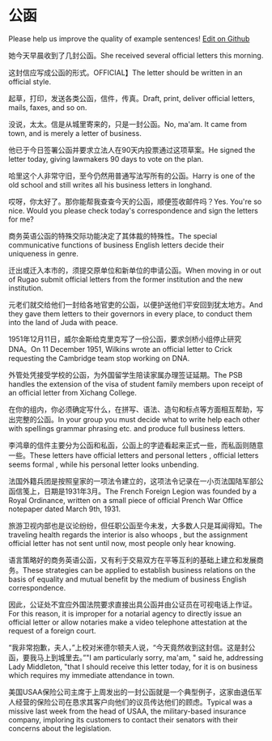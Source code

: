 # 公函

Please help us improve the quality of example sentences! [Edit on Github](https://github.com/jiyushe/jiyu-example-sentence-source/blob/main/chinese/gonghan.md)

<p><span class="chinese">她今天早晨收到了几封公函。</span><span class="english">She received several official letters this morning.</span></p>

<p><span class="chinese">这封信应写成公函的形式。</span><span class="english">OFFICIAL】The letter should be written in an official style.</span></p>

<p><span class="chinese">起草，打印，发送各类公函，信件，传真。</span><span class="english">Draft, print, deliver official letters, mails, faxes, and so on.</span></p>

<p><span class="chinese">没说，太太。信是从城里寄来的，只是一封公函。</span><span class="english">No, ma'am. It came from town, and is merely a letter of business.</span></p>

<p><span class="chinese">他已于今日签署公函并要求立法人在90天内投票通过这项草案。</span><span class="english">He signed the letter today, giving lawmakers 90 days to vote on the plan.</span></p>

<p><span class="chinese">哈里这个人非常守旧，至今仍然用普通写法写所有的公函。</span><span class="english">Harry is one of the old school and still writes all his business letters in longhand.</span></p>

<p><span class="chinese">哎呀，你太好了。那你能帮我查查今天的公函，顺便签收邮件吗？</span><span class="english">Yes. You're so nice. Would you please check today's correspondence and sign the letters for me?</span></p>

<p><span class="chinese">商务英语公函的特殊交际功能决定了其体裁的特殊性。</span><span class="english">The special communicative functions of business English letters decide their uniqueness in genre.</span></p>

<p><span class="chinese">迁出或迁入本市的，须提交原单位和新单位的申请公函。</span><span class="english">When moving in or out of Rugao submit official letters from the former institution and the new institution.</span></p>

<p><span class="chinese">元老们就交给他们一封给各地官吏的公函，以便护送他们平安回到犹太地方。</span><span class="english">And they gave them letters to their governors in every place, to conduct them into the land of Juda with peace.</span></p>

<p><span class="chinese">1951年12月11日，威尔金斯给克里克写了一份公函，要求剑桥小组停止研究DNA。</span><span class="english">On 11 December 1951, Wilkins wrote an official letter to Crick requesting the Cambridge team stop working on DNA.</span></p>

<p><span class="chinese">外管处凭接受学校的公函，为外国留学生陪读家属办理签证延期。</span><span class="english">The PSB handles the extension of the visa of student family members upon receipt of an official letter from Xichang College.</span></p>

<p><span class="chinese">在你的组内，你必须确定写什么，在拼写、语法、造句和标点等方面相互帮助，写出完整的公函。</span><span class="english">In your group you must decide what to write help each other with spellings grammar phrasing etc. and produce full business letters.</span></p>

<p><span class="chinese">李鸿章的信件主要分为公函和私函，公函上的字迹看起来正式一些，而私函则随意一些。</span><span class="english">These letters have official letters and personal letters , official letters seems formal , while his personal letter looks unbending.</span></p>

<p><span class="chinese">法国外籍兵团是按照皇家的一项法令建立的，这项法令记录在一小页法国陆军部公函信笺上，日期是1931年3月。</span><span class="english">The French Foreign Legion was founded by a Royal Ordinance, written on a small piece of official Prench War Office notepaper dated March 9th, 1931.</span></p>

<p><span class="chinese">旅游卫视内部也是议论纷纷，但任职公函至今未发，大多数人只是耳闻得知。</span><span class="english">The traveling health regards the interior is also whoops , but the assignment official letter has not sent until now, most people only hear knowing.</span></p>

<p><span class="chinese">语言策略好的商务英语公函，又有利于交易双方在平等互利的基础上建立和发展商务。</span><span class="english">These strategies can be applied to establish business relations on the basis of equality and mutual benefit by the medium of business English correspondence.</span></p>

<p><span class="chinese">因此，公证处不宜应外国法院要求直接出具公函并由公证员在可视电话上作证。</span><span class="english">For this reason, it is improper for a notarial agency to directly issue an official letter or allow notaries make a video telephone attestation at the request of a foreign court.</span></p>

<p><span class="chinese">“我非常抱歉，夫人，”上校对米德尔顿夫人说，“今天竟然收到这封信。这是封公函，要我马上到城里去。”</span><span class="english">"I am particularly sorry, ma'am, " said he, addressing Lady Middleton, "that I should receive this letter today, for it is on business which requires my immediate attendance in town.</span></p>

<p><span class="chinese">美国USAA保险公司主席于上周发出的一封公函就是一个典型例子，这家由退伍军人经营的保险公司在恳求其客户向他们的议员传达他们的顾虑。</span><span class="english">Typical was a missive last week from the head of USAA, the military-based insurance company, imploring its customers to contact their senators with their concerns about the legislation.</span></p>


